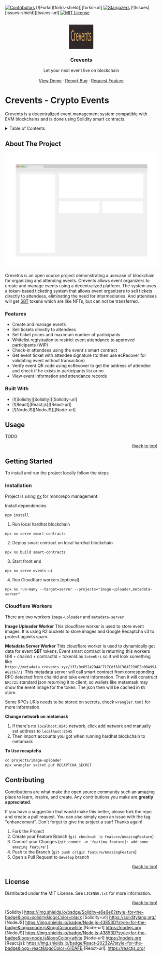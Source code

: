 <a name="readme-top"></a>
<!-- PROJECT SHIELDS -->
<!--
*** I'm using markdown "reference style" links for readability.
*** Reference links are enclosed in brackets [ ] instead of parentheses ( ).
*** See the bottom of this document for the declaration of the reference variables
*** for contributors-url, forks-url, etc. This is an optional, concise syntax you may use.
*** https://www.markdownguide.org/basic-syntax/#reference-style-links
-->
[![Contributors][contributors-shield]][contributors-url]
[![Forks][forks-shield]][forks-url]
[![Stargazers][stars-shield]][stars-url]
[![Issues][issues-shield]][issues-url]
[![MIT License][license-shield]][license-url]

<!-- PROJECT LOGO -->
<br />
<div align="center">
  <a href="https://github.com/var77/crevents">
    <img src="images/logo.png" alt="Logo" width="80" height="80">
  </a>

  <h3 align="center">Crevents</h3>

  <p align="center">
    Let your next event live on blockchain
    <br />
    <br />
    <a href="https://crevents.xyz">View Demo</a>
    ·
    <a href="https://github.com/var77/crevents/issues">Report Bug</a>
    ·
    <a href="https://github.com/var77/crevents/issues">Request Feature</a>
  </p>
</div>

# Crevents - Crypto Events

Crevents is a decentralized event management system compatible with EVM blockchains and is done using Solidity smart contracts.

<!-- TABLE OF CONTENTS -->
<details>
  <summary>Table of Contents</summary>
  <ol>
    <li>
      <a href="#about-the-project">About The Project</a>
      <ul>
        <li><a href="#built-with">Built With</a></li>
      </ul>
    </li>
    <li>
      <a href="#getting-started">Getting Started</a>
      <ul>
        <li><a href="#prerequisites">Prerequisites</a></li>
        <li><a href="#installation">Installation</a></li>
      </ul>
    </li>
    <li><a href="#usage">Usage</a></li>
    <li><a href="#roadmap">Roadmap</a></li>
    <li><a href="#contributing">Contributing</a></li>
    <li><a href="#license">License</a></li>
    <li><a href="#contact">Contact</a></li>
  </ol>
</details>


<!-- ABOUT THE PROJECT -->
## About The Project

[![Product Name Screen Shot][product-screenshot]](https://crevents.xyz)

Crevetns is an open source project demonstrating a usecase of blockchain for organizing and attending events.
Crevents allows event organizers to create and manage events using a decentralized platform. 
The system uses a token-based ticketing system that allows event organizers to sell tickets directly to attendees, eliminating the need for intermediaries.
And attendees will get [SBT](https://github.com/var77/erc721a-sbt) tokens which are like NFTs, but can not be transferred.

### Features

- Create and manage events
- Sell tickets directly to attendees
- Set ticket prices and maximum number of participants
- Whitelist registration to restrict event attendance to approved participants (WIP)
- Check-in attendees using the event's smart contract
- Get event ticket with attendee signature (to then use ecRecover for validating event without transaction)
- Verify event QR code using ecRecover to get the address of attendee and check if he exists in participants list or no
- View event information and attendance records


### Built With

* [![Solidity][Solidity]][Solidity-url]
* [![React][React.js]][React-url]
* [![NodeJS][NodeJS]][Node-url]

<!-- USAGE EXAMPLES -->
## Usage

TODO
<p align="right">(<a href="#readme-top">back to top</a>)</p>


<!-- GETTING STARTED -->
## Getting Started
To install and run the project locally follow the steps
### Installation

Project is using [nx](https://nx.dev/) for monorepo management.


Install dependencies
```
npm install
```

1. Run local hardhat blockchain
```
npx nx serve smart-contracts
```
2. Deploy smart contract on local hardhat blockchain
```
npx nx build smart-contracts
```
3. Start front end
```
npx nx serve events-ui
```
4. Run Cloudflare workers [optional]
```
npx nx run-many --target=server --projects="image-uploader,metadata-server"
```

### Cloudflare Workers
There are two workers `image-uploader` and `metadata-server`

**Image Uploader Worker**
This cloudflare worker is used to store event images. It is using R2 buckets to store images and Google Recaptcha v3 to protect againts spam.

**Metadata Server Worker**
This cloudflare worker is used to dynamically get data for event **SBT** tokens. Event smart contract is returning this workers URI + chainId + contractId + tokenId as `tokenUri` 
so it will look something like `https://metadata.crevents.xyz/137/0x05242D4AC717Cdf38C36AF290F2b0DA99AA82c67/1`.
This metadata server will call smart contract from corresponding RPC detected from chainId and take event information.
Then it will construct `ERC721` standard json returning it to client, so wallets like metamask may show the event image for the token.
The json then will be cached in `KV` store.

Some RPCs URIs needs to be stored on secrets, check `wrangler.toml` for more information.

**Change network on metamask**
1. If there's no `localhost:8545` network, click add network and manually set address to `localhost:8545`
2. Then import accounts you got when running hardhat blockchain to metamask


**To Use recaptcha**
```
cd projects/image-uploader
npx wrangler secret put RECAPTCHA_SECRET
```

<!-- CONTRIBUTING -->
## Contributing

Contributions are what make the open source community such an amazing place to learn, inspire, and create. Any contributions you make are **greatly appreciated**.

If you have a suggestion that would make this better, please fork the repo and create a pull request. You can also simply open an issue with the tag "enhancement".
Don't forget to give the project a star! Thanks again!

1. Fork the Project
2. Create your Feature Branch (`git checkout -b feature/AmazingFeature`)
3. Commit your Changes (`git commit -m 'feat(my feature): add some amazing feature'`)
4. Push to the Branch (`git push origin feature/AmazingFeature`)
5. Open a Pull Request to `develop` branch

<p align="right">(<a href="#readme-top">back to top</a>)</p>


<!-- LICENSE -->
## License

Distributed under the MIT License. See `LICENSE.txt` for more information.

<p align="right">(<a href="#readme-top">back to top</a>)</p>


<!-- MARKDOWN LINKS & IMAGES -->
<!-- https://www.markdownguide.org/basic-syntax/#reference-style-links -->
[contributors-shield]: https://img.shields.io/github/contributors/var77/crevents.svg?style=for-the-badge
[contributors-url]: https://github.com/var77/crevents/graphs/contributors
[stars-shield]: https://img.shields.io/github/stars/var77/crevents.svg?style=for-the-badge
[stars-url]: https://github.com/var77/crevents
[license-shield]: https://img.shields.io/github/license/var77/crevents.svg?style=for-the-badge
[license-url]: https://github.com/var77/crevents/blob/master/LICENSE.txt
[product-screenshot]: images/screenshot.png
[Solidity] https://img.shields.io/badge/Solidity-e6e6e6?style=for-the-badge&logo=solidity&logoColor=black
[Solidity-url] https://soliditylang.org/
[NodeJS] https://img.shields.io/badge/Node.js-43853D?style=for-the-badge&logo=node.js&logoColor=white
[Node-url] https://nodejs.org
[NodeJS] https://img.shields.io/badge/Node.js-43853D?style=for-the-badge&logo=node.js&logoColor=white
[Node-url] https://nodejs.org
[React.js]: https://img.shields.io/badge/React-20232A?style=for-the-badge&logo=react&logoColor=61DAFB
[React-url]: https://reactjs.org/

